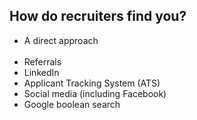 ## How do recruiters find you?

<ul>
    <li class="fragment">A direct approach<br/><br/></li>
    <li class="fragment">Referrals</li>
    <li class="fragment">LinkedIn</li>
    <li class="fragment">Applicant Tracking System (ATS)</li>
    <li class="fragment">Social media (including Facebook)</li>
    <li class="fragment">Google boolean search</li>
</ul>